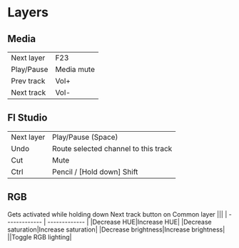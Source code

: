 # Layers
## Media
|||
| ------------- | ------------- |
|Next layer|F23|
|Play/Pause|Media mute|
|Prev track|Vol+|
|Next track|Vol-|
## Fl Studio
|||
| ------------- | ------------- |
|Next layer|Play/Pause (Space)|
|Undo|Route selected channel to this track|
|Cut|Mute|
|Ctrl|Pencil / [Hold down] Shift|
## RGB
Gets activated while holding down Next track button on Common layer
|||
| ------------- | ------------- |
|Decrease HUE|Increase HUE|
|Decrease saturation|Increase saturation|
|Decrease brightness|Increase brightness|
||Toggle RGB lighting|
